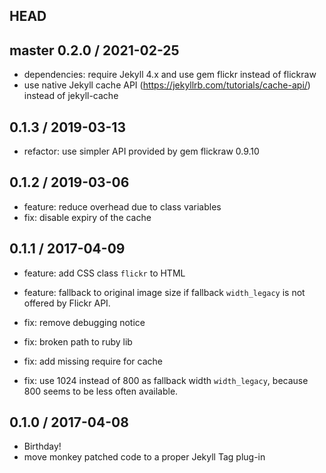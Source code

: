 ## HEAD

## master 0.2.0 / 2021-02-25

  * dependencies: require Jekyll 4.x and use gem flickr instead of flickraw
  * use native Jekyll cache API (<https://jekyllrb.com/tutorials/cache-api/>) instead of jekyll-cache

## 0.1.3 / 2019-03-13

  * refactor: use simpler API provided by gem flickraw 0.9.10

## 0.1.2 / 2019-03-06

  * feature: reduce overhead due to class variables
  * fix: disable expiry of the cache

## 0.1.1 / 2017-04-09

  * feature: add CSS class `flickr` to HTML
  * feature: fallback to original image size if fallback `width_legacy` is not offered by Flickr API.

  * fix: remove debugging notice
  * fix: broken path to ruby lib
  * fix: add missing require for cache
  * fix: use 1024 instead of 800 as fallback width `width_legacy`, because 800 seems to be less often available.

## 0.1.0 / 2017-04-08

  * Birthday!
  * move monkey patched code to a proper Jekyll Tag plug-in
